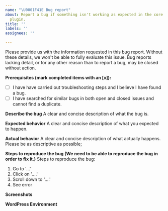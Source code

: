 ```yaml
---
name: "\U0001F41E Bug report"
about: Report a bug if something isn't working as expected in the core WPPlugin
  plugin.
title: ''
labels: ''
assignees: ''

---
```


Please provide us with the information requested in this bug report. Without these details, we won't be able to fully evaluate this issue. 
Bug reports lacking detail, or for any other reason than to report a bug, may be closed without action.

<!-- This template is for confirmed bugs only. If you have a support request or custom code related question please see our docs or use our forums, helpdesk, or Slack Community! https://github.com/woocommerce/woocommerce/issues/new?assignees=&labels=&template=3-Support.md&title= -->

<!-- Make sure to look through the existing issues to see whether your bug has already been submitted. Feel free to contribute to any existing issues. -->
<!-- Search tip: You can filter our issues using our component labels https://github.com/woocommerce/woocommerce/labels?q=component -->
<!-- Search tip: Make use of GitHub's search syntax to refine your search https://help.github.com/en/github/searching-for-information-on-github/searching-issues-and-pull-requests -->

**Prerequisites (mark completed items with an [x]):**
- [ ] I have have carried out troubleshooting steps and I believe I have found a bug.
- [ ] I have searched for similar bugs in both open and closed issues and cannot find a duplicate.

**Describe the bug**
A clear and concise description of what the bug is. 

**Expected behavior**
A clear and concise description of what you expected to happen.

**Actual behavior**
A clear and concise description of what actually happens. Please be as descriptive as possible; 

**Steps to reproduce the bug (We need to be able to reproduce the bug in order to fix it.)**
Steps to reproduce the bug:
1. Go to '...'
2. Click on '....'
3. Scroll down to '....'
4. See error

**Screenshots**

**WordPress Environment**